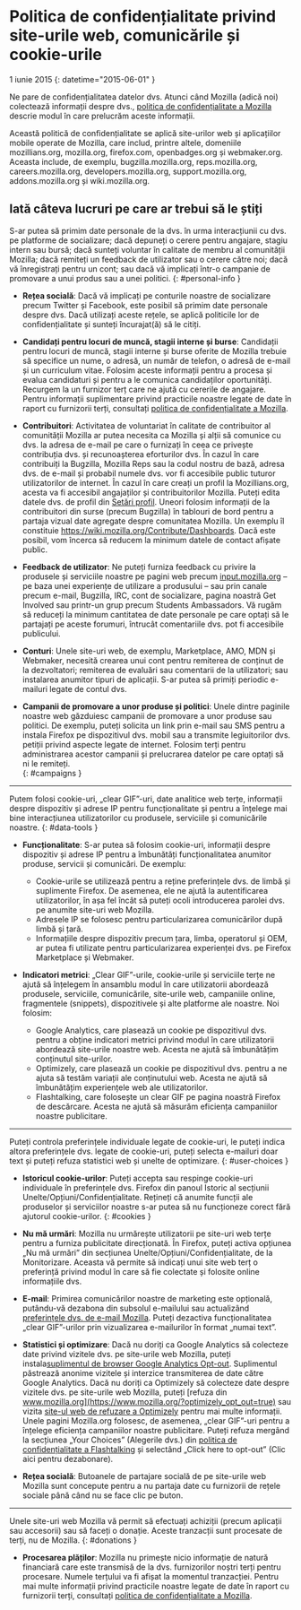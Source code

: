 # Politica de confidențialitate privind site-urile web, comunicările și cookie-urile

1 iunie 2015
{: datetime="2015-06-01" }

Ne pare de confidențialitatea datelor dvs. Atunci când Mozilla (adică noi) colectează informații despre dvs., [politica de confidențialitate a Mozilla](https://www.mozilla.org/privacy/) descrie modul în care prelucrăm aceste informații.

Această politică de confidențialitate se aplică site-urilor web și aplicațiilor mobile operate de Mozilla, care includ, printre altele, domeniile mozillians.org, mozilla.org, firefox.com, openbadges.org și webmaker.org. Aceasta include, de exemplu, bugzilla.mozilla.org, reps.mozilla.org, careers.mozilla.org, developers.mozilla.org, support.mozilla.org, addons.mozilla.org și wiki.mozilla.org.

## Iată câteva lucruri pe care ar trebui să le știți

S-ar putea să primim date personale de la dvs. în urma interacțiunii cu dvs. pe platforme de socializare; dacă depuneți o cerere pentru angajare, stagiu intern sau bursă; dacă sunteți voluntar în calitate de membru al comunității Mozilla; dacă remiteți un feedback de utilizator sau o cerere către noi; dacă vă înregistrați pentru un cont; sau dacă vă implicați într-o campanie de promovare a unui produs sau a unei politici. 
{: #personal-info }

* **Rețea socială**: Dacă vă implicați pe conturile noastre de socializare precum Twitter și Facebook, este posibil să primim date personale despre dvs. Dacă utilizați aceste rețele, se aplică politicile lor de confidențialitate și sunteți încurajat(ă) să le citiți.

* **Candidați pentru locuri de muncă, stagii interne și burse**: Candidații pentru locuri de muncă, stagii interne și burse oferite de Mozilla trebuie să specifice un nume, o adresă, un număr de telefon, o adresă de e-mail și un curriculum vitae. Folosim aceste informații pentru a procesa și evalua candidaturi și pentru a le comunica candidaților oportunități. Recurgem la un furnizor terț care ne ajută cu cererile de angajare. Pentru informații suplimentare privind practicile noastre legate de date în raport cu furnizorii terți, consultați [politica de confidențialitate a Mozilla](https://www.mozilla.org/privacy/).

* **Contribuitori**: Activitatea de voluntariat în calitate de contribuitor al comunității Mozilla ar putea necesita ca Mozilla și alții să comunice cu dvs. la adresa de e-mail pe care o furnizați în ceea ce privește contribuția dvs. și recunoașterea eforturilor dvs. În cazul în care contribuiți la Bugzilla, Mozilla Reps sau la codul nostru de bază, adresa dvs. de e-mail și probabil numele dvs. vor fi accesibile public tuturor utilizatorilor de internet. În cazul în care creați un profil la Mozillians.org, acesta va fi accesibil angajaților și contribuitorilor Mozilla. Puteți edita datele dvs. de profil din [Setări profil](https://mozillians.org/user/edit). Uneori folosim informații de la contribuitori din surse (precum Bugzilla) în tablouri de bord pentru a partaja vizual date agregate despre comunitatea Mozilla. Un exemplu îl constituie <https://wiki.mozilla.org/Contribute/Dashboards>. Dacă este posibil, vom încerca să reducem la minimum datele de contact afișate public.

* **Feedback de utilizator**:  Ne puteți furniza feedback cu privire la produsele și serviciile noastre pe pagini web precum [input.mozilla.org](https://input.mozilla.org/) – pe baza unei experiențe de utilizare a produsului – sau prin canale precum e-mail, Bugzilla, IRC, cont de socializare, pagina noastră Get Involved sau printr-un grup precum Students Ambassadors. Vă rugăm să reduceți la minimum cantitatea de date personale pe care optați să le partajați pe aceste forumuri, întrucât comentariile dvs. pot fi accesibile publicului.

* **Conturi**: Unele site-uri web, de exemplu, Marketplace, AMO, MDN și Webmaker, necesită crearea unui cont pentru remiterea de conținut de la dezvoltatori; remiterea de evaluări sau comentarii de la utilizatori; sau instalarea anumitor tipuri de aplicații.  S-ar putea să primiți periodic e-mailuri legate de contul dvs. 

* **Campanii de promovare a unor produse și politici**:  Unele dintre paginile noastre web găzduiesc campanii de promovare a unor produse sau politici. De exemplu, puteți solicita un link prin e-mail sau SMS pentru a instala Firefox pe dispozitivul dvs. mobil sau a transmite legiuitorilor dvs. petiții privind aspecte legate de internet. Folosim terți pentru administrarea acestor campanii și prelucrarea datelor pe care optați să ni le remiteți.  
{: #campaigns }

---------------------------------------

Putem folosi cookie-uri, „clear GIF”-uri, date analitice web terțe, informații despre dispozitiv și adrese IP pentru funcționalitate și pentru a înțelege mai bine interacțiunea utilizatorilor cu produsele, serviciile și comunicările noastre. 
{: #data-tools }

* **Funcționalitate**: S-ar putea să folosim cookie-uri, informații despre dispozitiv și adrese IP pentru a îmbunătăți funcționalitatea anumitor produse, servicii și comunicări. De exemplu:
  * Cookie-urile se utilizează pentru a reține preferințele dvs. de limbă și suplimente Firefox. De asemenea, ele ne ajută la autentificarea utilizatorilor, în așa fel încât să puteți ocoli introducerea parolei dvs. pe anumite site-uri web Mozilla.  
  * Adresele IP se folosesc pentru particularizarea comunicărilor după limbă și țară.  
  * Informațiile despre dispozitiv precum țara, limba, operatorul și OEM, ar putea fi utilizate pentru particularizarea experienței dvs. pe Firefox Marketplace și Webmaker.

* **Indicatori metrici**: „Clear GIF”-urile, cookie-urile și serviciile terțe ne ajută să înțelegem în ansamblu modul în care utilizatorii abordează produsele, serviciile, comunicările, site-urile web, campaniile online, fragmentele (snippets), dispozitivele și alte platforme ale noastre. Noi folosim:
    * Google Analytics, care plasează un cookie pe dispozitivul dvs. pentru a obține indicatori metrici privind modul în care utilizatorii abordează site-urile noastre web.      Acesta ne ajută să îmbunătățim conținutul site-urilor.  
    * Optimizely, care plasează un cookie pe dispozitivul dvs. pentru a ne ajuta să testăm variații ale conținutului web.  Acesta ne ajută să îmbunătățim experiențele web ale utilizatorilor.
    * Flashtalking, care folosește un clear GIF pe pagina noastră Firefox de descărcare.  Acesta ne ajută să măsurăm eficiența campaniilor noastre publicitare.

---------------------------------------

Puteți controla preferințele individuale legate de cookie-uri, le puteți indica altora preferințele dvs. legate de cookie-uri, puteți selecta e-mailuri doar text și puteți refuza statistici web și unelte de optimizare. 
{: #user-choices }

* **Istoricul cookie-urilor**: Puteți accepta sau respinge cookie-uri individuale în preferințele dvs. Firefox din panoul Istoric al secțiunii Unelte/Opțiuni/Confidențialitate. Rețineți că anumite funcții ale produselor și serviciilor noastre s-ar putea să nu funcționeze corect fără ajutorul cookie-urilor.
{: #cookies }

* **Nu mă urmări**: Mozilla nu urmărește utilizatorii pe site-uri web terțe pentru a furniza publicitate direcționată.  În Firefox, puteți activa opțiunea „Nu mă urmări” din secțiunea Unelte/Opțiuni/Confidențialitate, de la Monitorizare. Aceasta vă permite să indicați unui site web terț o preferință privind modul în care să fie colectate și folosite online informațiile dvs.

* **E-mail**: Primirea comunicărilor noastre de marketing este opțională, putându-vă dezabona din subsolul e-mailului sau actualizând [preferințele dvs. de e-mail Mozilla](https://www.mozilla.org/newsletter/recovery/). Puteți dezactiva funcționalitatea „clear GIF”-urilor prin vizualizarea e-mailurilor în format „numai text”.

* **Statistici și optimizare**: Dacă nu doriți ca Google Analytics să colecteze date privind vizitele dvs. pe site-urile web Mozilla, puteți instala[suplimentul de browser Google Analytics Opt-out](https://tools.google.com/dlpage/gaoptout). Suplimentul păstrează anonime vizitele și interzice transmiterea de date către Google Analytics.
Dacă nu doriți ca Optimizely să colecteze date despre vizitele dvs. pe site-urile web Mozilla, puteți [refuza din www.mozilla.org](https://www.mozilla.org/?optimizely_opt_out=true) sau vizita [site-ul web de refuzare a Optimizely](https://www.optimizely.com/opt_out) pentru mai multe informații. Unele pagini Mozilla.org folosesc, de asemenea, „clear GIF”-uri pentru a înțelege eficiența campaniilor noastre publicitare.  Puteți refuza mergând la secțiunea „Your Choices” (Alegerile dvs.) din [politica de confidențialitate a Flashtalking](http://www.flashtalking.com/us/privacypolicy) și selectând „Click here to opt-out” (Clic aici pentru dezabonare).

* **Rețea socială**: Butoanele de partajare socială de pe site-urile web Mozilla sunt concepute pentru a nu partaja date cu furnizorii de rețele sociale până când nu se face clic pe buton.

---------------------------------------

Unele site-uri web Mozilla vă permit să efectuați achiziții (precum aplicații sau accesorii) sau să faceți o donație. Aceste tranzacții sunt procesate de terți, nu de Mozilla. 
{: #donations }

* **Procesarea plăților**:   Mozilla nu primește nicio informație de natură financiară care este transmisă de la dvs. furnizorilor noștri terți pentru procesare. Numele terțului va fi afișat la momentul tranzacției.  Pentru mai multe informații privind practicile noastre legate de date în raport cu furnizorii terți, consultați [politica de confidențialitate a Mozilla](https://www.mozilla.org/privacy/).
